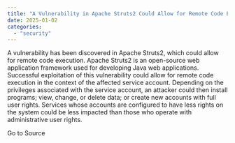```yaml
---
title: "A Vulnerability in Apache Struts2 Could Allow for Remote Code Execution"
date: 2025-01-02
categories: 
  - "security"
---
```


A vulnerability has been discovered in Apache Struts2, which could allow for remote code execution. Apache Struts2 is an open-source web application framework used for developing Java web applications. Successful exploitation of this vulnerability could allow for remote code execution in the context of the affected service account. Depending on the privileges associated with the service account, an attacker could then install programs; view, change, or delete data; or create new accounts with full user rights. Services whose accounts are configured to have less rights on the system could be less impacted than those who operate with administrative user rights.

Go to Source
